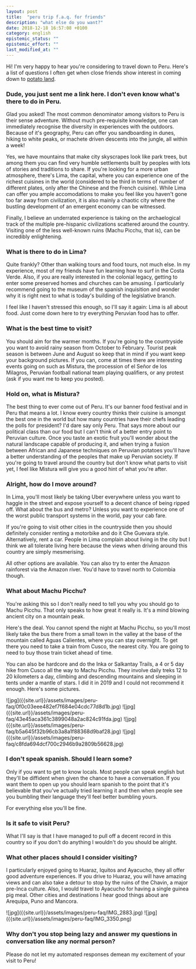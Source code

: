 ```yaml
---
layout: post
title:  "peru trip f.a.q. for friends"
description: "what else do you want?"
date: 2018-12-18 16:57:08 +0100
category: english
epistemic_status: ""
epistemic_effort: ""
last_modified_at: ""
---
```


Hi! I'm very happy to hear you're considering to travel down to Peru. Here's a list of questions I often get when close friends show interest in coming down to [potato land](https://www.livinginperu.com/opinion-piece-potatoland/).

### Dude, you just sent me a link here. I don't even know what's there to do in Peru.

Glad you asked! The most common denominator among visitors to Peru is their sense adventure. Without much pre-requisite knowledge, one can immediately recognise the diversity in experiences with the outdoors. Because of it's geography, Peru can offer you sandboarding in dunes, hiking to white peaks, or machete driven descents into the jungle, all within a week!

Yes, we have mountains that make city skyscrapes look like park trees, but among them you can find very humble settlements built by peoples with lots of stories and traditions to share. If you're looking for a more urban atmosphere, there's Lima, the capital, where you can experience one of the richest cuisines in the world (considered to be third in terms of number of different plates, only after the Chinese and the French cuisine). While Lima can offer you ample accomodations to make you feel like you haven't gone too far away from civilization, it is also mainly a chaotic city where the bustling development of an emergent economy can be witnessed.

Finally, I believe an underrated experience is taking on the archaelogical track of the multiple pre-hispanic civilizations scattered around the country. Visiting one of the less well-known ruins (Machu Picchu, that is), can be incredibly enlightening.

### What is there to do in Lima?

Quite frankly? Other than walking tours and food tours, not much else. In my experience, most of my friends have fun learning how to surf in the Costa Verde. Also, if you are really interested in the colonial legacy, getting to enter some preserved homes and churches can be amusing. I particularly recommend going to the museum of the spanish inquisition and wonder why it is right next to what is today's building of the legislative branch.

I feel like I haven't stressed this enough, so I'll say it again: Lima is all about food. Just come down here to try everything Peruvian food has to offer.

### What is the best time to visit?

You should aim for the warmer months. If you're going to the countryside you want to avoid rainy season from October to February. Tourist peak season is between June and August so keep that in mind if you want keep your background pictures. If you can, come at times there are interesting events going on such as Mistura, the procession of el Señor de los Milagros, Peruvian football national team playing qualifiers, or any protest (ask if you want me to keep you posted).

### Hold on, what is Mistura?

The best thing to ever come out of Peru. It's our banner food festival and in Peru that means a lot. I know every country thinks their cuisine is amongst the best one in the world but how many countries have their chefs leading the polls for president? I'd dare say only Peru. That says more about our political class than our food but I can't think of a better entry point to Peruvian culture. Once you taste an exotic fruit you'll wonder about the natural landscape capable of producing it, and when trying a fusion between African and Japanese techniques on Peruvian potatoes you'll have a better understanding of the peoples that make up Peruvian society. If you're going to travel around the country but don't know what parts to visit yet, I feel like Mistura will give you a good hint of what you're after.

### Alright, how do I move around?

In Lima, you'll most likely be taking Uber everywhere unless you want to haggle in the street and expose yourself to a decent chance of being ripped off. What about the bus and metro? Unless you want to experience one of the worst public transport systems in the world, pay your cab fare.

If you're going to visit other cities in the countryside then you should definitely consider renting a motorbike and do it Che Guevara style. Alternatively, rent a car. People in Lima complain about living in the city but I think we all tolerate living here because the views when driving around this country are simply mesmerising. 

All other options are available. You can also try to enter the Amazon rainforest via the Amazon river. You'd have to travel north to Colombia though.

### What about Machu Picchu?

You're asking this so I don't really need to tell you why you should go to Machu Picchu. That only speaks to how great it really is. It's a mind blowing ancient city on a mountain peak.

Here's the deal. You cannot spend the night at Machu Picchu, so you'll most likely take the bus there from a small town in the valley at the base of the mountain called Aguas Calientes, where you can stay overnight. To get there you need to take a train from Cusco, the nearest city. You are going to need to buy those train ticket ahead of time. 

You can also be hardcore and do the Inka or Salkantay Trails, a 4 or 5 day hike from Cusco all the way to Machu Picchu. They involve daily treks 12 to 20 kilometers a day, climbing and descending mountains and sleeping in tents under a mantle of stars. I did it in 2019 and I could not recommend it enough. Here's some pictures.

<span id="grid22">
![jpg]({{site.url}}/assets/images/peru-faq/0f0c03eee482ef7f684e04cdc77d8d1b.jpg)
![jpg]({{site.url}}/assets/images/peru-faq/43e45aca361c3899048a2ac824c91fda.jpg)
![jpg]({{site.url}}/assets/images/peru-faq/b5a645f32b96cb3a8a1f88368d9baf28.jpg)
![jpg]({{site.url}}/assets/images/peru-faq/c8fda694dcf700c2946b9a2809b56628.jpg)
</span>

### I don't speak spanish. Should I learn some?

Only if you want to get to know locals. Most people can speak english but they'll be diffident when given the chance to have a conversation. If you want them to open up you should learn spanish to the point that it's believable that you've actually tried learning it and then when people see you bumbling their language they'll feel better bumbling yours.

For everything else you'll be fine.

### Is it safe to visit Peru?

What I'll say is that I have managed to pull off a decent record in this country so if you don't do anything I wouldn't do you should be alright.

### What other places should I consider visiting?

I particularly enjoyed going to Huaraz, Iquitos and Ayacucho, they all offer good adventure experiences. If you drive to Huaraz, you will have amazing views and can also take a detour to stop by the ruins of the Chavin, a major pre-Inca culture. Also, I would travel to Ayacucho for having a single guinea pig meal. Other cities and destinations I hear good things about are Arequipa, Puno and Mancora.

<span id="grid21">
![jpg]({{site.url}}/assets/images/peru-faq/IMG_2883.jpg)
![jpg]({{site.url}}/assets/images/peru-faq/IMG_3350.png)
</span>

### Why don't you stop being lazy and answer my questions in conversation like any normal person?

Please do not let my automated responses demean my excitement of your visit to Peru!
